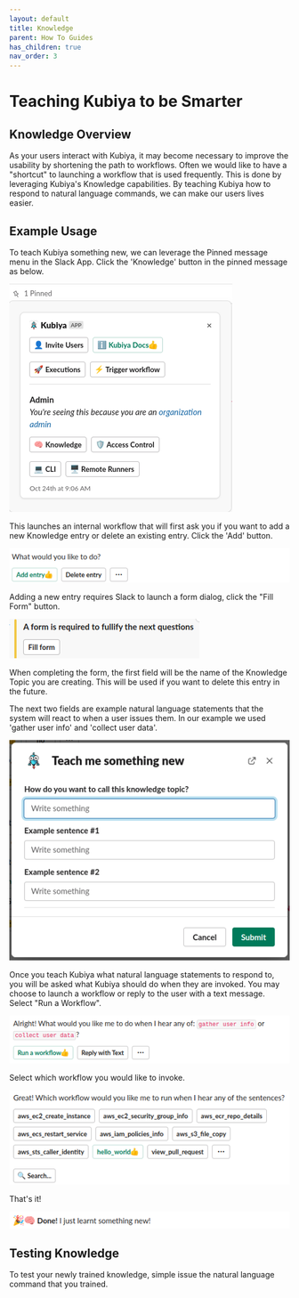 ```yaml
---
layout: default
title: Knowledge
parent: How To Guides
has_children: true
nav_order: 3
---
```

# Teaching Kubiya to be Smarter

## Knowledge Overview

As your users interact with Kubiya, it may become necessary to improve the usability by shortening the path to workflows.  Often we would like to have a "shortcut" to launching a workflow that is used frequently.  This is done by leveraging Kubiya's Knowledge capabilities.  By teaching Kubiya how to respond to natural language commands, we can make our users lives easier.

## Example Usage

To teach Kubiya something new, we can leverage the Pinned message menu in the Slack App.  Click the 'Knowledge' button in the pinned message as below.

![](../images/know-pinned.png)

This launches an internal workflow that will first ask you if you want to add a new Knowledge entry or delete an existing entry.  Click the 'Add' button.

![](../images/know-add.png)

Adding a new entry requires Slack to launch a form dialog, click the "Fill Form" button.

![](../images/know-fillform.png)

When completing the form, the first field will be the name of the Knowledge Topic you are creating.  This will be used if you want to delete this entry in the future.

The next two fields are example natural language statements that the system will react to when a user issues them.  In our example we used 'gather user info' and 'collect user data'.

![](../images/know-form.png)

Once you teach Kubiya what natural language statements to respond to, you will be asked what Kubiya should do when they are invoked.  You may choose to launch a workflow or reply to the user with a text message.  Select "Run a Workflow".

![](../images/know-workflow.png)

Select which workflow you would like to invoke.

![](../images/know-select.png)

That's it!

![](../images/know-done.png)

## Testing Knowledge

To test your newly trained knowledge, simple issue the natural language command that you trained.